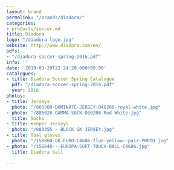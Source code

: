```yaml
---
layout: brand
permalink: "/brands/diadora/"
categories:
- products/soccer.md
title: Diadora
logo: "/diadora-logo.jpg"
website: http://www.diadora.com/en/
pdfs:
- "/diadora-soccer-spring-2016.pdf"
info: ''
date: '2019-03-29T22:24:20.000+00:00'
catalogues:
- title: Diadora Soccer Spring Catalogue
  pdf: "/diadora-soccer-spring-2016.pdf"
  year: 2016
photos:
- title: Jerseys
  photo: "/883300-DOMINATE-JERSEY-040200-royal-white.jpg"
- photo: "/885020-GAMMA-SOCK-030200-Red-White.jpg"
  title: Socks
- title: Keeper Jerseys
  photo: "/883355 - BLOCK GK JERSEY.jpg"
- title: Goal gloves
  photo: "/158860-GK-EURO-C4686-fluo-yellow--pair-PHOTO.jpg"
- photo: "/158848---EUROPA-SOFT-TOUCH-BALL-C4686.jpg"
  title: Diadora ball

---
```

